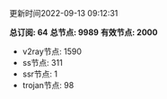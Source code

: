 更新时间2022-09-13 09:12:31

**总订阅: 64**
**总节点: 9989**
**有效节点: 2000**
- v2ray节点: 1590
- ss节点: 311
- ssr节点: 1
- trojan节点: 98
